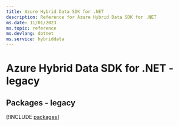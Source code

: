 ```yaml
---
title: Azure Hybrid Data SDK for .NET
description: Reference for Azure Hybrid Data SDK for .NET
ms.date: 11/01/2023
ms.topic: reference
ms.devlang: dotnet
ms.service: hybriddata
---
```

# Azure Hybrid Data SDK for .NET - legacy
## Packages - legacy
[!INCLUDE [packages](hybrid-data-index.md)]